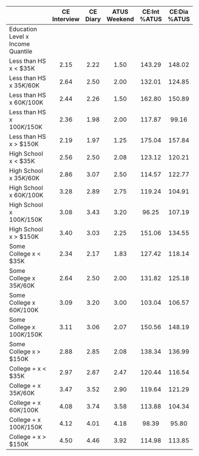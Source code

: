 
|                      | CE<br>Interview |  CE<br>Diary | ATUS<br>Weekend | CE:Int<br>%ATUS | CE:Dia<br>%ATUS |
| -------------------- | :----------: | :----------: | :----------: | :----------: | :----------: |
| Education Level x Income Quantile |              |              |              |              |              |
| Less than HS x     < $35K |         2.15 |         2.22 |         1.50 |       143.29 |       148.02 |
| Less than HS x  $35K/$60K |         2.64 |         2.50 |         2.00 |       132.01 |       124.85 |
| Less than HS x  $60K/$100K |         2.44 |         2.26 |         1.50 |       162.80 |       150.89 |
| Less than HS x $100K/$150K |         2.36 |         1.98 |         2.00 |       117.87 |        99.16 |
| Less than HS x     > $150K |         2.19 |         1.97 |         1.25 |       175.04 |       157.84 |
| High School x     < $35K |         2.56 |         2.50 |         2.08 |       123.12 |       120.21 |
| High School x  $35K/$60K |         2.86 |         3.07 |         2.50 |       114.57 |       122.77 |
| High School x  $60K/$100K |         3.28 |         2.89 |         2.75 |       119.24 |       104.91 |
| High School x $100K/$150K |         3.08 |         3.43 |         3.20 |        96.25 |       107.19 |
| High School x     > $150K |         3.40 |         3.03 |         2.25 |       151.06 |       134.55 |
| Some College x     < $35K |         2.34 |         2.17 |         1.83 |       127.42 |       118.14 |
| Some College x  $35K/$60K |         2.64 |         2.50 |         2.00 |       131.82 |       125.18 |
| Some College x  $60K/$100K |         3.09 |         3.20 |         3.00 |       103.04 |       106.57 |
| Some College x $100K/$150K |         3.11 |         3.06 |         2.07 |       150.56 |       148.19 |
| Some College x     > $150K |         2.88 |         2.85 |         2.08 |       138.34 |       136.99 |
| College + x     < $35K |         2.97 |         2.87 |         2.47 |       120.44 |       116.54 |
| College + x  $35K/$60K |         3.47 |         3.52 |         2.90 |       119.64 |       121.29 |
| College + x  $60K/$100K |         4.08 |         3.74 |         3.58 |       113.88 |       104.34 |
| College + x $100K/$150K |         4.12 |         4.01 |         4.18 |        98.39 |        95.80 |
| College + x     > $150K |         4.50 |         4.46 |         3.92 |       114.98 |       113.85 |


